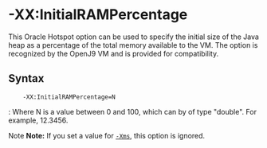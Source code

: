 <!--
* Copyright (c) 2017, 2018 IBM Corp. and others
*
* This program and the accompanying materials are made
* available under the terms of the Eclipse Public License 2.0
* which accompanies this distribution and is available at
* https://www.eclipse.org/legal/epl-2.0/ or the Apache
* License, Version 2.0 which accompanies this distribution and
* is available at https://www.apache.org/licenses/LICENSE-2.0.
*
* This Source Code may also be made available under the
* following Secondary Licenses when the conditions for such
* availability set forth in the Eclipse Public License, v. 2.0
* are satisfied: GNU General Public License, version 2 with
* the GNU Classpath Exception [1] and GNU General Public
* License, version 2 with the OpenJDK Assembly Exception [2].
*
* [1] https://www.gnu.org/software/classpath/license.html
* [2] http://openjdk.java.net/legal/assembly-exception.html
*
* SPDX-License-Identifier: EPL-2.0 OR Apache-2.0 OR GPL-2.0 WITH
* Classpath-exception-2.0 OR LicenseRef-GPL-2.0 WITH Assembly-exception
-->

# -XX:InitialRAMPercentage

This Oracle Hotspot option can be used to specify the initial size of the Java heap as a percentage of the total memory available to the VM. The option is recognized by the OpenJ9 VM and is provided for compatibility.

## Syntax

        -XX:InitialRAMPercentage=N

: Where N is a value between 0 and 100, which can by of type "double". For example, 12.3456.

<i class="fa fa-pencil-square-o" aria-hidden="true"></i><span class="sr-only">Note</span> **Note:** If you set a value for [`-Xms`](xms.md), this option is ignored.


<!-- ==== END OF TOPIC ==== xxinitialrampercentage.md ==== -->

